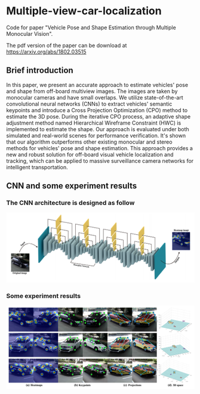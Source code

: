 # Multiple-view-car-localization
Code for paper "Vehicle Pose and Shape Estimation through Multiple Monocular Vision".

The pdf version of the paper can be download at https://arxiv.org/abs/1802.03515

## Brief introduction

In this paper, we present an accurate approach to estimate vehicles' pose and shape from off-board multiview images. The images are taken by monocular cameras and have small overlaps. We utilize state-of-the-art convolutional neural networks (CNNs) to extract vehicles' semantic keypoints and introduce a Cross Projection Optimization (CPO) method to estimate the 3D pose. During the iterative CPO process, an adaptive shape adjustment method named Hierarchical Wireframe Constraint (HWC) is implemented to estimate the shape. Our approach is evaluated under both simulated and real-world scenes for performance verification. It's shown that our algorithm outperforms other existing monocular and stereo methods for vehicles' pose and shape estimation. This approach provides a new and robust solution for off-board visual vehicle localization and tracking, which can be applied to massive surveillance camera networks for intelligent transportation.

## CNN and some experiment results

### The CNN architecture is designed as follow
![CNN](https://github.com/GilgameshD/Multiple-View-Car-Localization/blob/master/cnn.jpg)

### Some experiment results
![result](https://github.com/GilgameshD/Multiple-View-Car-Localization/blob/master/result.jpg)
